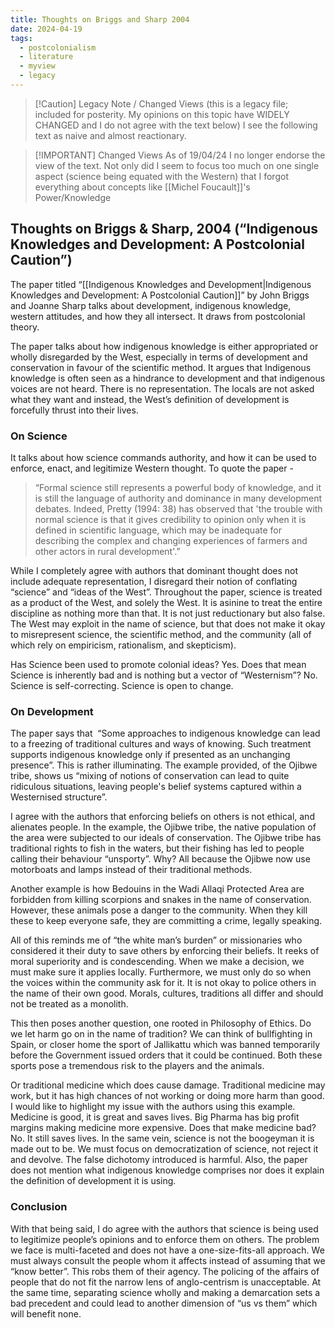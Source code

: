 ```yaml
---
title: Thoughts on Briggs and Sharp 2004
date: 2024-04-19
tags:
  - postcolonialism
  - literature
  - myview
  - legacy
---
```


> [!Caution] Legacy Note / Changed Views
> (this is a legacy file; included for posterity. My opinions on this topic have WIDELY CHANGED and I do not agree with the text below)
> I see the following text as naive and almost reactionary. 

> [!IMPORTANT] Changed Views
> As of 19/04/24 I no longer endorse the view of the text. Not only did I seem to focus too much on one single aspect (science being equated with the Western) that I forgot everything about concepts like  [[Michel Foucault]]'s Power/Knowledge 

## Thoughts on Briggs & Sharp, 2004 (“Indigenous Knowledges and Development: A Postcolonial Caution”)

The paper titled “[[Indigenous Knowledges and Development|Indigenous Knowledges and Development: A Postcolonial Caution]]” by John Briggs and Joanne Sharp talks about development, indigenous knowledge, western attitudes, and how they all intersect. It draws from postcolonial theory.

The paper talks about how indigenous knowledge is either appropriated or wholly disregarded by the West, especially in terms of development and conservation in favour of the scientific method. It argues that Indigenous knowledge is often seen as a hindrance to development and that indigenous voices are not heard. There is no representation. The locals are not asked what they want and instead, the West’s definition of development is forcefully thrust into their lives.

### On Science

It talks about how science commands authority, and how it can be used to enforce, enact, and legitimize Western thought. To quote the paper -

>“Formal science still represents a powerful body of knowledge, and it is still the language of authority and dominance in many development debates. Indeed, Pretty (1994: 38) has observed that 'the trouble with normal science is that it gives credibility to opinion only when it is defined in scientific language, which may be inadequate for describing the complex and changing experiences of farmers and other actors in rural development'.”

While I completely agree with authors that dominant thought does not include adequate representation, I disregard their notion of conflating “science” and “ideas of the West”. Throughout the paper, science is treated as a product of the West, and solely the West. It is asinine to treat the entire discipline as nothing more than that. It is not just reductionary but also false. The West may exploit in the name of science, but that does not make it okay to misrepresent science, the scientific method, and the community (all of which rely on empiricism, rationalism, and skepticism).

Has Science been used to promote colonial ideas? Yes. Does that mean Science is inherently bad and is nothing but a vector of “Westernism”? No. Science is self-correcting. Science is open to change.

### On Development

The paper says that  “Some approaches to indigenous knowledge can lead to a freezing of traditional cultures and ways of knowing. Such treatment supports indigenous knowledge only if presented as an unchanging presence”. This is rather illuminating. The example provided, of the Ojibwe tribe, shows us “mixing of notions of conservation can lead to quite ridiculous situations, leaving people's belief systems captured within a Westernised structure”.

I agree with the authors that enforcing beliefs on others is not ethical, and alienates people. In the example, the Ojibwe tribe, the native population of the area were subjected to our ideals of conservation. The Ojibwe tribe has traditional rights to fish in the waters, but their fishing has led to people calling their behaviour “unsporty”. Why? All because the Ojibwe now use motorboats and lamps instead of their traditional methods.

Another example is how Bedouins in the Wadi Allaqi Protected Area are forbidden from killing scorpions and snakes in the name of conservation. However, these animals pose a danger to the community. When they kill these to keep everyone safe, they are committing a crime, legally speaking.

All of this reminds me of “the white man’s burden” or missionaries who considered it their duty to save others by enforcing their beliefs. It reeks of moral superiority and is condescending. When we make a decision, we must make sure it applies locally. Furthermore, we must only do so when the voices within the community ask for it. It is not okay to police others in the name of their own good. Morals, cultures, traditions all differ and should not be treated as a monolith.

This then poses another question, one rooted in Philosophy of Ethics. Do we let harm go on in the name of tradition? We can think of bullfighting in Spain, or closer home the sport of Jallikattu which was banned temporarily before the Government issued orders that it could be continued. Both these sports pose a tremendous risk to the players and the animals.

Or traditional medicine which does cause damage. Traditional medicine may work, but it has high chances of not working or doing more harm than good. I would like to highlight my issue with the authors using this example. Medicine is good, it is great and saves lives. Big Pharma has big profit margins making medicine more expensive. Does that make medicine bad? No. It still saves lives. In the same vein, science is not the boogeyman it is made out to be. We must focus on democratization of science, not reject it and devolve. The false dichotomy introduced is harmful. Also, the paper does not mention what indigenous knowledge comprises nor does it explain the definition of development it is using.

### Conclusion

With that being said, I do agree with the authors that science is being used to legitimize people’s opinions and to enforce them on others. The problem we face is multi-faceted and does not have a one-size-fits-all approach. We must always consult the people whom it affects instead of assuming that we “know better”. This robs them of their agency. The policing of the affairs of people that do not fit the narrow lens of anglo-centrism is unacceptable. At the same time, separating science wholly and making a demarcation sets a bad precedent and could lead to another dimension of “us vs them” which will benefit none.